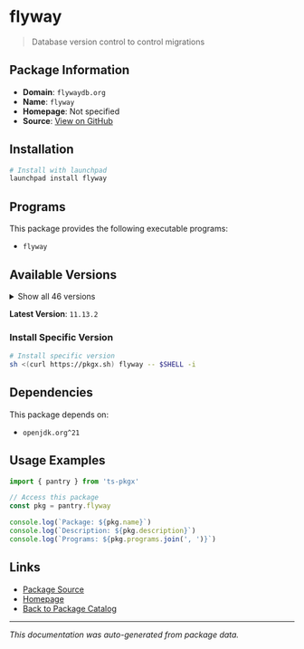# flyway

> Database version control to control migrations

## Package Information

- **Domain**: `flywaydb.org`
- **Name**: `flyway`
- **Homepage**: Not specified
- **Source**: [View on GitHub](https://github.com/pkgxdev/pantry/tree/main/projects/flywaydb.org/package.yml)

## Installation

```bash
# Install with launchpad
launchpad install flyway
```

## Programs

This package provides the following executable programs:

- `flyway`

## Available Versions

<details>
<summary>Show all 46 versions</summary>

- `11.13.2`, `11.13.1`, `11.13.0`, `11.12.0`, `11.11.2`
- `11.8.2`, `11.8.1`, `11.8.0`, `11.7.2`, `11.7.1`
- `11.7.0`, `11.6.0`, `11.5.0`, `11.4.1`, `11.4.0`
- `11.3.4`, `11.3.3`, `11.3.2`, `11.3.1`, `11.3.0`
- `11.2.0`, `11.1.1`, `11.1.0`, `11.0.1`, `11.0.0`
- `10.22.0`, `10.21.0`, `10.20.1`, `10.20.0`, `10.19.0`
- `10.18.2`, `10.18.1`, `10.18.0`, `10.17.3`, `10.17.2`
- `10.17.1`, `10.17.0`, `10.16.0`, `10.15.2`, `10.15.0`
- `10.14.0`, `10.13.0`, `10.12.0`, `10.11.1`, `10.11.0`
- `10.10.0`

</details>

**Latest Version**: `11.13.2`

### Install Specific Version

```bash
# Install specific version
sh <(curl https://pkgx.sh) flyway -- $SHELL -i
```

## Dependencies

This package depends on:

- `openjdk.org^21`

## Usage Examples

```typescript
import { pantry } from 'ts-pkgx'

// Access this package
const pkg = pantry.flyway

console.log(`Package: ${pkg.name}`)
console.log(`Description: ${pkg.description}`)
console.log(`Programs: ${pkg.programs.join(', ')}`)
```

## Links

- [Package Source](https://github.com/pkgxdev/pantry/tree/main/projects/flywaydb.org/package.yml)
- [Homepage](#)
- [Back to Package Catalog](../../package-catalog.md)

---

*This documentation was auto-generated from package data.*
